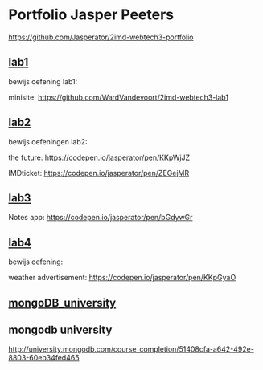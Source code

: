 # Portfolio Jasper Peeters
https://github.com/Jasperator/2imd-webtech3-portfolio


## [lab1](https://github.com/Jasperator/2imd-webtech3-portfolio/tree/master/Lab1)

bewijs oefening lab1: 

minisite: https://github.com/WardVandevoort/2imd-webtech3-lab1

## [lab2](https://github.com/Jasperator/2imd-webtech3-portfolio/tree/master/Lab2)


bewijs oefeningen lab2:

the future: https://codepen.io/jasperator/pen/KKpWjJZ

IMDticket: https://codepen.io/jasperator/pen/ZEGejMR

## [lab3](https://github.com/Jasperator/2imd-webtech3-portfolio/tree/master/Lab3)

Notes app: https://codepen.io/jasperator/pen/bGdywGr


## [lab4](https://github.com/Jasperator/2imd-webtech3-portfolio/tree/master/Lab4)

bewijs oefening:

weather advertisement: https://codepen.io/jasperator/pen/KKpGyaO

## [mongoDB_university](http://university.mongodb.com/course_completion/51408cfa-a642-492e-8803-60eb34fed465)

## mongodb university
http://university.mongodb.com/course_completion/51408cfa-a642-492e-8803-60eb34fed465


